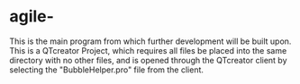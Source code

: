 # agile-
This is the main program from which further development will be built upon. 
This is a QTcreator Project, which requires all files be placed into the same directory with no other files, 
and is opened through the QTcreator client by selecting the "BubbleHelper.pro" file from the client.
